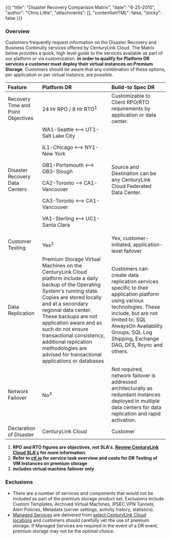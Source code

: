 {{{
  "title": "Disaster Recovery Comparison Matrix",
  "date": "6-25-2015",
  "author": "Chris Little",
  "attachments": [],
  "contentIsHTML": false,
  "sticky": false
}}}

### Overview

Customers frequently request information on the Disaster Recovery and Business Continuity services offered by CenturyLink Cloud. The Matrix below provides a quick, high level guide to the services available as part of our platform or via customization.  **In order to qualify for Platform DR services a customer must deploy their virtual instances on Premium Storage**. Customers should be aware that any combination of these options, per application or per virtual instance, are possible.

|**Feature**   	|**Platform DR**   	|**Build-to Spec DR**
|:-	|:-	|:-	|
|Recovery Time and Point Objectives|24 Hr RPO / 8 Hr RTO<sup>1</sup>|Customizable to Client RPO/RTO requirements by application or data center.
|Disaster Recovery Data Centers|WA1-Seattle <--> UT1-Salt Lake City<p>IL1-Chicago <--> NY1-New York<p>GB1-Portsmouth <--> GB3-Slough<p>CA2-Toronto --> CA1-Vancouver<p>CA3-Toronto <--> CA1-Vancouver<p>VA1-Sterling <--> UC1-Santa Clara|Source and Destination can be any CenturyLink Cloud Federated Data Center.
|Customer Testing|Yes<sup>2</sup>|Yes, customer-initiated, application-level failover
|Data Replication|Premium Storage Virtual Machines on the CenturyLink Cloud platform include a daily backup of the Operating System's running state.  Copies are stored locally and at a secondary regional data center. These backups are not application aware and as such do not ensure transactional consistency, additional replication methodologies are advised for transactional applications or databases|Customers can create data replication services specific to their application platform using various technologies.  These include, but are not limited to, SQL AlwaysOn Availability Groups, SQL Log Shipping, Exchange DAG, DFS, Rsync and others.
|Network Failover|No<sup>3</sup>|Not required, network failover is addressed architecturally as redundant instances deployed in multiple data centers for data replication and rapid activation.
|Declaration of Disaster|CenturyLink Cloud|Customer

1.  **RPO and RTO figures are objectives, not SLA's.  [Review CenturyLink Cloud SLA's](//www.ctl.io/legal/sla) for more information.**
2.  **Refer to [ctl.io](//www.ctl.io) for service task overview and costs for DR Testing of VM Instances on premium storage**
3.  **includes virtual machine failover only**

### Exclusions
* There are a number of services and components that would not be included as part of the premium storage product set. Exclusions include Custom Templates, Archived Virtual Machines, IPSEC VPN Tunnels, Alert Policies, Metadata (server settings, activity history, statistics).
* [Managed Services](//www.ctl.io/managed-services) are delivered from [select CenturyLink Cloud locations](//www.ctl.io/data-centers) and customers should carefully vet the use of premium storage. If Managed Services are required in the event of a DR event, premium storage may not be the optimal choice.
